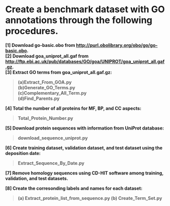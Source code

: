 # Create a benchmark dataset with GO annotations through the following procedures.
<b>[1] Download go-basic.obo from http://purl.obolibrary.org/obo/go/go-basic.obo.  
<b>[2] Download goa_uniprot_all.gaf from http://ftp.ebi.ac.uk/pub/databases/GO/goa/UNIPROT/goa_uniprot_all.gaf.gz.    
<b>[3] Extract GO terms from goa_uniprot_all.gaf.gz:  
>(a)Extract_From_GOA.py  
>(b)Generate_GO_Terms.py  
>(c)Complementary_All_Term.py  
>(d)Find_Parents.py
>
<b>[4] Total the number of all proteins for MF, BP, and CC aspects:
>Total_Protein_Number.py
>
<b>[5] Download protein sequences with information from UniProt database:
> download_sequence_uniprot.py
> 
<b>[6] Create training dataset, validation dataset, and test dataset using the deposition date:
> Extract_Sequence_By_Date.py
> 
<b>[7] Remove homology sequences using CD-HIT software among training, validation, and test datasets.  

<b>[8] Create the corresonding labels and names for each dataset:
>(a) Extract_protein_list_from_sequence.py
>(b) Create_Term_Set.py

